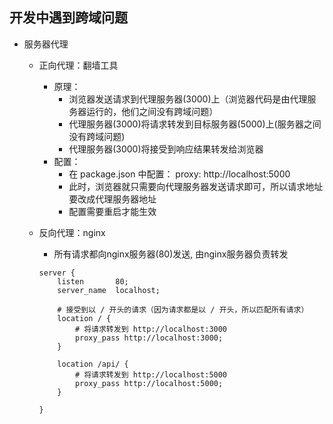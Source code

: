 ## 开发中遇到跨域问题

- 服务器代理
  - 正向代理：翻墙工具
    - 原理：
      - 浏览器发送请求到代理服务器(3000)上（浏览器代码是由代理服务器运行的，他们之间没有跨域问题）
      - 代理服务器(3000)将请求转发到目标服务器(5000)上(服务器之间没有跨域问题)
      - 代理服务器(3000)将接受到响应结果转发给浏览器
    - 配置：
      - 在 package.json 中配置： proxy: http://localhost:5000
      - 此时，浏览器就只需要向代理服务器发送请求即可，所以请求地址要改成代理服务器地址
      - 配置需要重启才能生效
  
  - 反向代理：nginx
    - 所有请求都向nginx服务器(80)发送, 由nginx服务器负责转发
    ```
    server {
        listen       80;
        server_name  localhost;
        
        # 接受到以 / 开头的请求（因为请求都是以 / 开头，所以匹配所有请求）
        location / {
            # 将请求转发到 http://localhost:3000
            proxy_pass http://localhost:3000;
        }

        location /api/ {
            # 将请求转发到 http://localhost:5000
            proxy_pass http://localhost:5000;
        }

    }
    ```